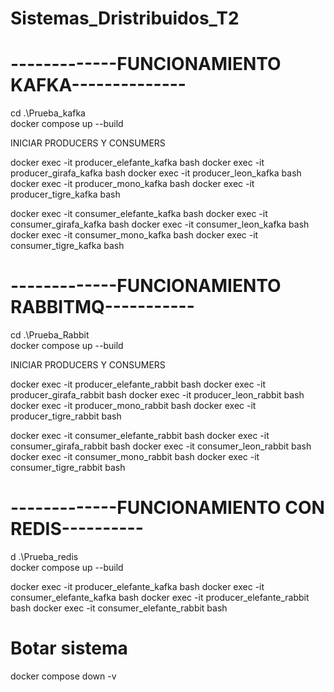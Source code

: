 # Sistemas_Dristribuidos_T2

# -------------FUNCIONAMIENTO KAFKA--------------

cd .\Prueba_kafka\
docker compose up --build

INICIAR PRODUCERS Y CONSUMERS

docker exec -it producer_elefante_kafka bash
docker exec -it producer_girafa_kafka bash
docker exec -it producer_leon_kafka bash
docker exec -it producer_mono_kafka bash
docker exec -it producer_tigre_kafka bash

docker exec -it consumer_elefante_kafka bash
docker exec -it consumer_girafa_kafka bash
docker exec -it consumer_leon_kafka bash
docker exec -it consumer_mono_kafka bash
docker exec -it consumer_tigre_kafka bash

# -------------FUNCIONAMIENTO RABBITMQ-----------

cd .\Prueba_Rabbit\
docker compose up --build

INICIAR PRODUCERS Y CONSUMERS

docker exec -it producer_elefante_rabbit bash
docker exec -it producer_girafa_rabbit bash
docker exec -it producer_leon_rabbit bash
docker exec -it producer_mono_rabbit bash
docker exec -it producer_tigre_rabbit bash

docker exec -it consumer_elefante_rabbit bash
docker exec -it consumer_girafa_rabbit bash
docker exec -it consumer_leon_rabbit bash
docker exec -it consumer_mono_rabbit bash
docker exec -it consumer_tigre_rabbit bash

# -------------FUNCIONAMIENTO CON REDIS----------

d .\Prueba_redis\
docker compose up --build

docker exec -it producer_elefante_kafka bash
docker exec -it consumer_elefante_kafka bash
docker exec -it producer_elefante_rabbit bash
docker exec -it consumer_elefante_rabbit bash

# Botar sistema
docker compose down -v